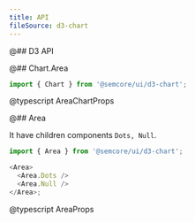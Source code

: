```yaml
---
title: API
fileSource: d3-chart
---
```


@## D3 API

@## Chart.Area

```js
import { Chart } from '@semcore/ui/d3-chart';
```

@typescript AreaChartProps

@## Area

It have children components `Dots, Null`.

```js
import { Area } from '@semcore/ui/d3-chart';

<Area>
  <Area.Dots />
  <Area.Null />
</Area>;
```

@typescript AreaProps
